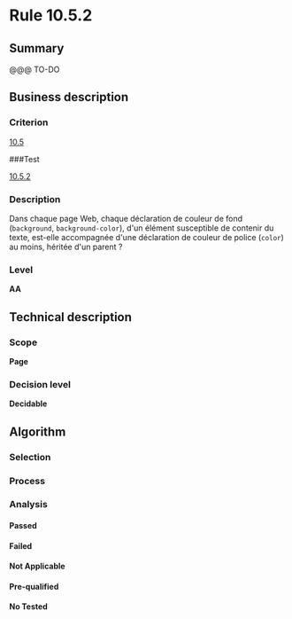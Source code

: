 # Rule 10.5.2

## Summary

@@@ TO-DO

## Business description

### Criterion

[10.5](http://references.modernisation.gouv.fr/referentiel-technique-0#crit-10-5)

###Test

[10.5.2](http://references.modernisation.gouv.fr/referentiel-technique-0#test-10-5-2)

### Description

Dans chaque page Web, chaque d&eacute;claration de couleur de fond (`background`, `background-color`), d'un &eacute;l&eacute;ment susceptible de contenir du texte, est-elle accompagn&eacute;e d'une d&eacute;claration de couleur de police (`color`) au moins, h&eacute;rit&eacute;e d'un parent ?

### Level

**AA**

## Technical description

### Scope

**Page**

### Decision level

**Decidable**

## Algorithm

### Selection

### Process

### Analysis

#### Passed

#### Failed

#### Not Applicable

#### Pre-qualified

#### No Tested 






